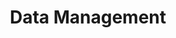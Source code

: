 ---
layout: chapter
title: Data Management
course: levelthree

slides:

  - title: title-page
    class: title-slide

    notes: |

      :)

    content: |

      ![Gather Workshops Logo]([[BASE_URL]]/assets/images/gw_logo.png)

      # Data Management
      _Classes and Dynamic Lists_


##########


  - content: |
      ## Challenge

      Build a To-Do app with add and remove





##########


  - title: summary
    class: centered-slide

    notes: |

      Great! Now that's all sorted, let's get started!

    content: |

      ![Thumbs Up!]([[BASE_URL]]/assets/images/thumbs-up.svg)
      <!-- .element height="200" -->

      ## Data Management: Complete!

      Well done, now let's build an app from the ground up...


---